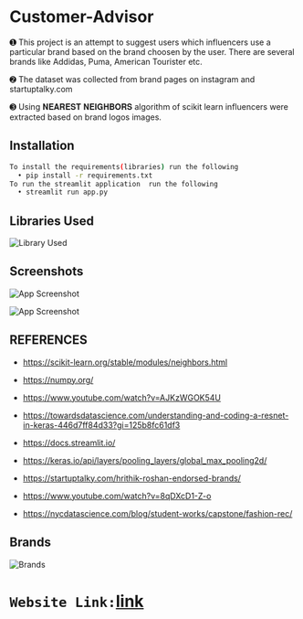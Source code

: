 # Customer-Advisor

➊ This project is an attempt to suggest users which influencers use a particular brand based on the brand choosen by the user.
There are several brands like Addidas, Puma, American Tourister etc. 

➋ The dataset was collected from brand pages on instagram and startuptalky.com 

➌ Using 𝐍𝐄𝐀𝐑𝐄𝐒𝐓 𝐍𝐄𝐈𝐆𝐇𝐁𝐎𝐑𝐒 algorithm of scikit learn    influencers were extracted based on brand logos images.

## Installation
```bash
To install the requirements(libraries) run the following
  • pip install -r requirements.txt
To run the streamlit application  run the following
  • streamlit run app.py
```
## Libraries Used
![Library Used](https://user-images.githubusercontent.com/93784760/140648414-016097fc-e829-4db8-963a-6db7dbaa7e9b.jpeg)
    
## Screenshots

![App Screenshot](https://via.placeholder.com/468x300?text=App+Screenshot+Here)


![App Screenshot](https://via.placeholder.com/468x300?text=App+Screenshot+Here)


## REFERENCES

-  https://scikit-learn.org/stable/modules/neighbors.html

-  https://numpy.org/

-  https://www.youtube.com/watch?v=AJKzWGOK54U

- https://towardsdatascience.com/understanding-and-coding-a-resnet-in-keras-446d7ff84d33?gi=125b8fc61df3

- https://docs.streamlit.io/

- https://keras.io/api/layers/pooling_layers/global_max_pooling2d/

- https://startuptalky.com/hrithik-roshan-endorsed-brands/

- https://www.youtube.com/watch?v=8qDXcD1-Z-o

- https://nycdatascience.com/blog/student-works/capstone/fashion-rec/
## Brands
![Brands](https://user-images.githubusercontent.com/93784760/140648338-d45adda2-d2ce-4b77-a64d-8ca4a02bf15d.jpeg)

# `Website Link:`[link](https://share.streamlit.io/amaanalikhan3000/bookish-doodle/main/app.py)
